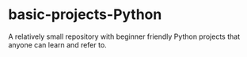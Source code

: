 # basic-projects-Python
A relatively small repository with beginner friendly Python projects that anyone can learn and refer to.
